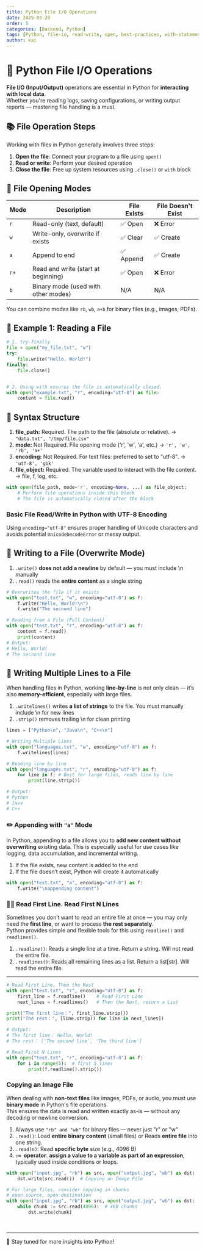 ```yaml
---
title: Python File I/O Operations
date: 2025-03-28
order: 5
categories: [Backend, Python]
tags: [Python, file-io, read-write, open, best-practices, with-statement]
author: kai
---
```


# 🚀 Python File I/O Operations
**File I/O (Input/Output)** operations are essential in Python for **interacting with local data**.  
Whether you're reading logs, saving configurations, or writing output reports — mastering file handling is a must.


## 📚 File Operation Steps

Working with files in Python generally involves three steps:

1. **Open the file**: Connect your program to a file using `open()`
2. **Read or write**: Perform your desired operation
3. **Close the file**: Free up system resources using `.close()` or `with` block


## 🧾 File Opening Modes

| Mode  | Description                        | File Exists | File Doesn't Exist |
|-------|------------------------------------|-------------|---------------------|
| `r`   | Read-only (text, default)          | ✅ Open     | ❌ Error           |
| `w`   | Write-only, overwrite if exists    | ✅ Clear    | ✅ Create          |
| `a`   | Append to end                      | ✅ Append   | ✅ Create          |
| `r+`  | Read and write (start at beginning)| ✅ Open     | ❌ Error           |
| `b`   | Binary mode (used with other modes)| N/A         | N/A                |

You can combine modes like `rb`, `wb`, `a+b` for binary files (e.g., images, PDFs).


## 🧪 Example 1: Reading a File

```python
# 1. try-finally
file = open("my_file.txt", "w")
try: 
    file.write("Hello, World!")
finally:
    file.close()


# 2. Using with ensures the file is automatically closed.
with open("example.txt", "r", encoding="utf-8") as file:
    content = file.read()
```


## 🧱 Syntax Structure
1. **file_path:** Required. The path to the file (absolute or relative). -> `"data.txt", "/tmp/file.csv"`
2. **mode:** Not Required. File opening mode ('r', 'w', 'a', etc.) -> `'r', 'w', 'rb', 'a+'`
3. **encoding:** Not Required. For text files: preferred to set to "utf-8". -> `'utf-8', 'gbk'`
4. **file_object:** Required. The variable used to interact with the file content. -> file, f, log, etc.


```python
with open(file_path, mode='r', encoding=None, ...) as file_object:
    # Perform file operations inside this block
    # The file is automatically closed after the block
```

### Basic File Read/Write in Python with UTF-8 Encoding
Using `encoding="utf-8"` ensures proper handling of Unicode characters and avoids potential `UnicodeDecodeError` or messy output.

## 📄 Writing to a File (Overwrite Mode)
1. `.write()` **does not add a newline** by default — you must include \n manually
2. `.read()` reads the **entire content** as a single string

```python
# Overwrites the file if it exists
with open("test.txt", "w", encoding="utf-8") as f:
    f.write("Hello, World!\n")
    f.write("The secnond line")

# Reading from a File (Full Content)
with open("test.txt", "r", encoding="utf-8") as f:
    content = f.read()
    print(content)
# Output:
# Hello, World!
# The secnond line
```

## 📝 Writing Multiple Lines to a File
When handling files in Python, working **line-by-line** is not only clean — it’s also **memory-efficient**, especially with large files.

1. `.writelines()` writes **a list of strings** to the file. You must manually include \n for new lines
2. `.strip()` removes trailing \n for clean printing

```python
lines = ["Python\n", "Java\n", "C++\n"]

# Writing Multiple Lines
with open("languages.txt", "w", encoding="utf-8") as f:
    f.writelines(lines)

# Reading line by line
with open("languages.txt", "r", encoding="utf-8") as f:
    for line in f: # Best for large files, reads line by line
        print(line.strip())

# Output:
# Python
# Java
# C++
```


### ✏️ Appending with `"a"` Mode
In Python, appending to a file allows you to **add new content without overwriting** existing data. This is especially useful for use cases like logging, data accumulation, and incremental writing.
1. If the file exists, new content is added to the end
2. If the file doesn’t exist, Python will create it automatically

```python
with open("test.txt", "a", encoding="utf-8") as f:
    f.write("\nappending content")
```

### ✍🏻 Read First Line. Read First N Lines
Sometimes you don’t want to read an entire file at once — you may only need the **first line**, or want to process **the rest separately**.  
Python provides simple and flexible tools for this using `readline()` and `readlines()`.

1. `.readline()`: Reads a single line at a time. Return a string. Will not read the entire file. 
2. `.readlines()`: Reads all remaining lines as a list. Return a list[str]. Will read the entire file. 

---

```python
# Read First Line, Then the Rest
with open("test.txt", "r", encoding="utf-8") as f:
    first_line = f.readline()    # Read First Line
    next_lines = f.readlines()   # Then the Rest, return a List

print("The first line：", first_line.strip())
print("The rest：", [line.strip() for line in next_lines])

# Output:
# The first line： Hello, World!
# The rest： ['The second line', 'The third line']

# Read First N Lines
with open("test.txt", "r", encoding="utf-8") as f:
    for i in range(5):  # first 5 lines
        print(f.readline().strip())
```

### Copying an Image File
When dealing with **non-text files** like images, PDFs, or audio, you must use **binary mode** in Python's file operations.  
This ensures the data is read and written exactly as-is — without any decoding or newline conversion.

1. Always use `"rb" and "wb"` for binary files — never just "r" or "w"
2. `.read()`: Load **entire binary content** (small files) or Reads **entire file** into one string.
3. `.read(n)`: Read **specific byte** size (e.g., 4096 B)
3. **`:= `operator**: **assign a value to a variable as part of an expression**, typically used inside conditions or loops.

```python
with open("input.jpg", "rb") as src, open("output.jpg", "wb") as dst:
    dst.write(src.read())  # Copying an Image File

# For large files, consider copying in chunks 
# open source, open destination
with open("input.jpg", "rb") as src, open("output.jpg", "wb") as dst:
    while chunk := src.read(4096):  # 4KB chunks
        dst.write(chunk)
```




<br>



---

🚀 Stay tuned for more insights into Python!
